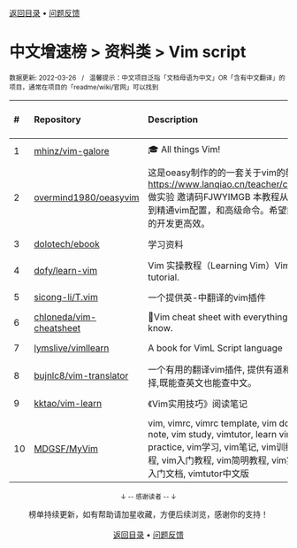 <a href="https://github.com/GrowingGit/GitHub-Chinese-Top-Charts#github中文排行榜">返回目录</a> • <a href="/content/docs/feedback.md">问题反馈</a>

# 中文增速榜 > 资料类 > Vim script
<sub>数据更新: 2022-03-26&nbsp;&nbsp;&nbsp;/&nbsp;&nbsp;&nbsp;温馨提示：中文项目泛指「文档母语为中文」OR「含有中文翻译」的项目，通常在项目的「readme/wiki/官网」可以找到</sub>

|#|Repository|Description|Stars|Average daily growth|Updated|
|:-|:-|:-|:-|:-|:-|
|1|[mhinz/vim-galore](https://github.com/mhinz/vim-galore)|:mortar_board: All things Vim!|13859|6|2021-11-17|
|2|[overmind1980/oeasyvim](https://github.com/overmind1980/oeasyvim)|这是oeasy制作的的一套关于vim的教程 可以在 https://www.lanqiao.cn/teacher/courses/2840 做实验 邀请码FJWYIMGB 本教程从0基础开始，到精通vim配置，和高级命令。希望能让vim是你的开发更高效。|139|1|2021-12-10|
|3|[dolotech/ebook](https://github.com/dolotech/ebook)|学习资料|1504|1|2021-12-02|
|4|[dofy/learn-vim](https://github.com/dofy/learn-vim)|Vim 实操教程（Learning Vim）Vim practical tutorial.|1346|1|2021-09-30|
|5|[sicong-li/T.vim](https://github.com/sicong-li/T.vim)|一个提供英-中翻译的vim插件|28|1|2022-02-10|
|6|[chloneda/vim-cheatsheet](https://github.com/chloneda/vim-cheatsheet)|🍁Vim cheat sheet with everything you want to know.|49|0|2022-01-01|
|7|[lymslive/vimllearn](https://github.com/lymslive/vimllearn)|A book for VimL Script language|414|0|2022-03-19|
|8|[bujnlc8/vim-translator](https://github.com/bujnlc8/vim-translator)|一个有用的翻译vim插件, 提供有道和百度两种选择,既能查英文也能查中文。|2|0|2021-10-27|
|9|[kktao/vim-learn](https://github.com/kktao/vim-learn)|《Vim实用技巧》阅读笔记|4|0|2021-11-06|
|10|[MDGSF/MyVim](https://github.com/MDGSF/MyVim)|vim, vimrc, vimrc template, vim document, vim note, vim study, vimtutor, learn vim, vim practice, vim学习, vim笔记, vim训练营, vim教程, vim入门教程, vim简明教程, vim实操教程, vim入门文档, vimtutor中文版|23|0|2022-03-09|

<div align="center">
    <p><sub>↓ -- 感谢读者 -- ↓</sub></p>
    榜单持续更新，如有帮助请加星收藏，方便后续浏览，感谢你的支持！
</div>

<br/>

<div align="center"><a href="https://github.com/GrowingGit/GitHub-Chinese-Top-Charts#github中文排行榜">返回目录</a> • <a href="/content/docs/feedback.md">问题反馈</a></div>
